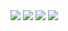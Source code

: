 <div class="mx-auto max-w-5xl w-full columns-2 space-y-2">
	<img src="https://images.unsplash.com/photo-1690673821592-91154209cd27?ixlib=rb-4.0.3&ixid=M3wxMjA3fDB8MHxlZGl0b3JpYWwtZmVlZHwxOXx8fGVufDB8fHx8fA%3D%3D&auto=format&fit=crop&w=600&q=60" class="rounded"/>
	
<img src="https://plus.unsplash.com/premium_photo-1674062990194-2f720a6c6b3a?ixlib=rb-4.0.3&ixid=M3wxMjA3fDB8MHxlZGl0b3JpYWwtZmVlZHwxMnx8fGVufDB8fHx8fA%3D%3D&auto=format&fit=crop&w=600&q=60" />
<img src="https://images.unsplash.com/photo-1505118380757-91f5f5632de0?ixlib=rb-4.0.3&ixid=M3wxMjA3fDB8MHxzZWFyY2h8Mnx8c2VhfGVufDB8fDB8fHww&auto=format&fit=crop&w=600&q=60" />
<img src="https://images.unsplash.com/photo-1457195740896-7f345efef228?ixlib=rb-4.0.3&ixid=M3wxMjA3fDB8MHxzZWFyY2h8MTB8fHNlYXxlbnwwfHwwfHx8MA%3D%3D&auto=format&fit=crop&w=600&q=60" />
	
</div>